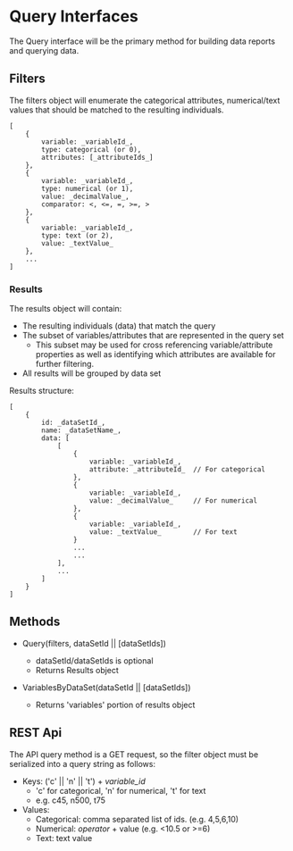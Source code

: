 Query Interfaces
================

The Query interface will be the primary method for building data reports and querying data.

## Filters

The filters object will enumerate the categorical attributes, numerical/text values that should be matched to the resulting individuals.

    [
        {
            variable: _variableId_,
            type: categorical (or 0),
            attributes: [_attributeIds_]
        },
        {
            variable: _variableId_,
            type: numerical (or 1),
            value: _decimalValue_,
            comparator: <, <=, =, >=, >
        },
        {
            variable: _variableId_,
            type: text (or 2),
            value: _textValue_
        },
        ...
    ]

### Results

The results object will contain:

* The resulting individuals (data) that match the query
* The subset of variables/attributes that are represented in the query set
    * This subset may be used for cross referencing variable/attribute properties as well as identifying which attributes are available for further filtering.
* All results will be grouped by data set

Results structure:

    [
        {
            id: _dataSetId_,
            name: _dataSetName_,
            data: [
                [
                    {
                        variable: _variableId_,
                        attribute: _attributeId_  // For categorical
                    },
                    {
                        variable: _variableId_,
                        value: _decimalValue_     // For numerical
                    },
                    {
                        variable: _variableId_,
                        value: _textValue_        // For text
                    }
                    ...
                    ...
                ],
                ...
            ]
        }
    ]

## Methods

* Query(filters, dataSetId || [dataSetIds])
    * dataSetId/dataSetIds is optional
    * Returns Results object

* VariablesByDataSet(dataSetId || [dataSetIds])
    * Returns 'variables' portion of results object

## REST Api

The API query method is a GET request, so the filter object must be serialized into a query string as follows:

* Keys: ('c' || 'n' || 't') + _variable_id_
    * 'c' for categorical, 'n' for numerical, 't' for text
    * e.g. c45, n500, t75
* Values:
    * Categorical: comma separated list of ids. (e.g.  4,5,6,10)
    * Numerical: _operator_ + value (e.g. <10.5  or >=6)
    * Text: text value
